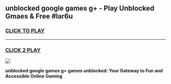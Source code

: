
## unblocked google games g+ - Play Unblocked Gmaes & Free #lar6u
<h3>
<a href="https://news.freeplayer.one?title=unblocked_google_games_g+&ref=03M">CLICK TO PLAY</a></h3>
<hr>

<h3>
<a href="https://news.freeplayer.one?title=unblocked_google_games_g+&ref=03M">CLICK 2 PLAY</a>
  
</h3>

<a href="https://news.freeplayer.one?title=unblocked_google_games_g+&ref=03M"><img src="https://clearcache.store/games.png"></a>


**unblocked google games g+ games unblocked: Your Gateway to Fun and Accessible Online Gaming**
